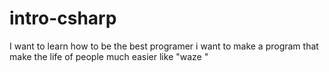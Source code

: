 # intro-csharp
I want to learn how to be the best programer
i want to make a program that make the life of people much easier like "waze "
